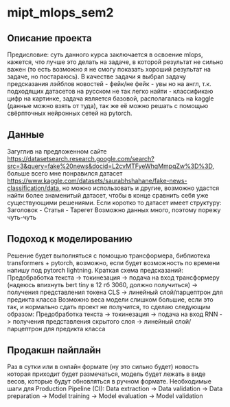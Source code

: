 # mipt_mlops_sem2
## Описание проекта
Предисловие: суть данного курса заключается в освоение mlops, кажется, что лучше это делать на задаче, в которой результат не сильно важен (то есть возможно я не смогу показать хороший результат на задаче, но постараюсь).
В качестве задачи я выбрал задачу предсказания лэйблов новостей - фейк/не фейк - увы но на англ, т.к. подходящих датасетов на русском не так легко найти - классификаю цифр на картинке, задача является базовой, располагалась на kaggle (данные можно взять от туда), так же её можно решать с помощью свёрпточных нейронных сетей на pytorch.

## Данные
Загуглив на предложенном сайте https://datasetsearch.research.google.com/search?src=3&query=fake%20news&docid=L2cvMTFyeWhqMmpqZw%3D%3D, больше всего мне понравился датасет https://www.kaggle.com/datasets/saurabhshahane/fake-news-classification/data, но можно использовать и другие, возможно удастся найти более знаменитый датасет, чтобы в конце сравнить себя уже существующими решениями.
Если коротко то датасет имеет структуру:
Заголовок - Статья - Тарегет
Возможно данных много, поэтому порежу чуть-чуть

## Подоход к моделированию
Решение будет выполняться с помощью трансформера, библиотека transformers + pytorch, возможно, если будет возможность по времени напишу под pytorch lightning. Краткая схема предсказаний:
Предобработка текста -> токинезация -> подача на вход трансформеру (надеюсь впихнуть bert tiny в 12 гб 3060, должно получиться) -> получения представления токена CLS -> линейный слой/парцептрон для предикта класса
Возможно веса модели слишком большие, если это так, и нормально сдать проект не получится, то сделаю следующим образом:
Предобработка текста -> токинезация -> подача на вход RNN -> получения представления скрытого слоя -> линейный слой/парцептрон для предикта класса

## Продакшн пайплайн
Раз в сутки или в онлайн формате (ну это сильно будет) новость которая приходит будет размечаться, модель будет лежать в виде весов, которые будут обновляться в ручном формате.
Необходимые шаги для Production Pipeline (CI): Data extraction -> Data validation -> Data preparation -> Model training -> Model evaluation -> Model validation

